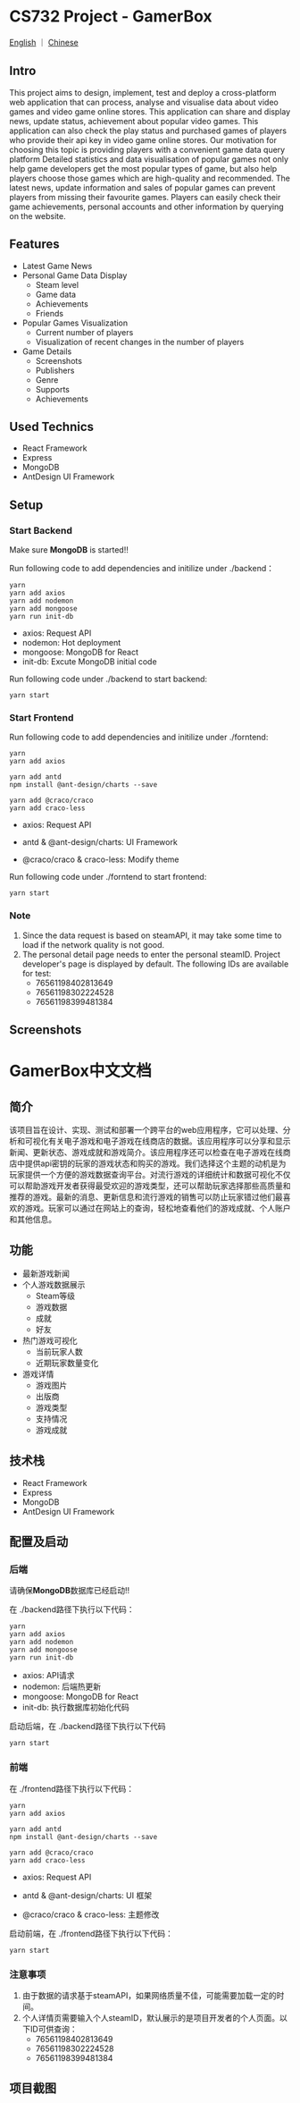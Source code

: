 # CS732 Project - GamerBox

[English](#) ｜ [Chinese](#GamerBox中文文档)

## Intro

This project aims to design, implement, test and deploy a cross-platform web application that can process, analyse and visualise data about video games and video game online stores. This application can share and display news, update status, achievement about popular video games. This application can also check the play status and purchased games of players who provide their api key in video game online stores. Our motivation for choosing this topic is providing players with a convenient game data query platform Detailed statistics and data visualisation of popular games not only help game developers get the most popular types of game, but also help players choose those games which are high-quality and recommended. The latest news, update information and sales of popular games can prevent players from missing their favourite games. Players can easily check their game achievements, personal accounts and other information by querying on the website.

## Features

* Latest Game News
* Personal Game Data Display
  * Steam level
  * Game data
  * Achievements
  * Friends
* Popular Games Visualization
  * Current number of players
  * Visualization of recent changes in the number of players
* Game Details
  * Screenshots
  * Publishers
  * Genre
  * Supports
  * Achievements

## Used Technics 

* React Framework
* Express
* MongoDB
* AntDesign UI Framework

## Setup 

### Start Backend

Make sure **MongoDB** is started!!

Run following code to add dependencies and initilize under ./backend：

```
yarn
yarn add axios
yarn add nodemon
yarn add mongoose
yarn run init-db
```

* axios: Request API
* nodemon: Hot deployment
* mongoose: MongoDB for React
* init-db: Excute MongoDB initial code


Run following code  under ./backend to start backend:
```
yarn start
```


### Start Frontend

Run following code to add dependencies and initilize under ./forntend:

```
yarn
yarn add axios

yarn add antd
npm install @ant-design/charts --save

yarn add @craco/craco
yarn add craco-less
```

* axios: Request API

* antd & @ant-design/charts: UI Framework

* @craco/craco & craco-less: Modify theme


Run following code  under ./forntend to start frontend:

```
yarn start
```

### Note

1. Since the data request is based on steamAPI, it may take some time to load if the network quality is not good.
2. The personal detail page needs to enter the personal steamID. Project developer's page is displayed by default. The following IDs are available for test:  
   * 76561198402813649
   * 76561198302224528
   * 76561198399481384


## Screenshots





# GamerBox中文文档

## 简介

该项目旨在设计、实现、测试和部署一个跨平台的web应用程序，它可以处理、分析和可视化有关电子游戏和电子游戏在线商店的数据。该应用程序可以分享和显示新闻、更新状态、游戏成就和游戏简介。该应用程序还可以检查在电子游戏在线商店中提供api密钥的玩家的游戏状态和购买的游戏。我们选择这个主题的动机是为玩家提供一个方便的游戏数据查询平台。对流行游戏的详细统计和数据可视化不仅可以帮助游戏开发者获得最受欢迎的游戏类型，还可以帮助玩家选择那些高质量和推荐的游戏。最新的消息、更新信息和流行游戏的销售可以防止玩家错过他们最喜欢的游戏。玩家可以通过在网站上的查询，轻松地查看他们的游戏成就、个人账户和其他信息。

## 功能
* 最新游戏新闻
* 个人游戏数据展示
  * Steam等级
  * 游戏数据
  * 成就
  * 好友
* 热门游戏可视化
  * 当前玩家人数
  * 近期玩家数量变化
* 游戏详情
  * 游戏图片
  * 出版商
  * 游戏类型
  * 支持情况
  * 游戏成就

## 技术栈

* React Framework
* Express
* MongoDB
* AntDesign UI Framework

## 配置及启动
### 后端

请确保**MongoDB**数据库已经启动!!

在 ./backend路径下执行以下代码：

```
yarn
yarn add axios
yarn add nodemon
yarn add mongoose
yarn run init-db
```

* axios: API请求
* nodemon: 后端热更新
* mongoose: MongoDB for React
* init-db: 执行数据库初始化代码


启动后端，在 ./backend路径下执行以下代码
```
yarn start
```


### 前端

在 ./frontend路径下执行以下代码：

```
yarn
yarn add axios

yarn add antd
npm install @ant-design/charts --save

yarn add @craco/craco
yarn add craco-less
```

* axios: Request API

* antd & @ant-design/charts: UI 框架

* @craco/craco & craco-less: 主题修改

启动前端，在 ./frontend路径下执行以下代码：
```
yarn start
```

### 注意事项
1. 由于数据的请求基于steamAPI，如果网络质量不佳，可能需要加载一定的时间。
2. 个人详情页需要输入个人steamID，默认展示的是项目开发者的个人页面。以下ID可供查询：
   * 76561198402813649
   * 76561198302224528
   * 76561198399481384

## 项目截图

